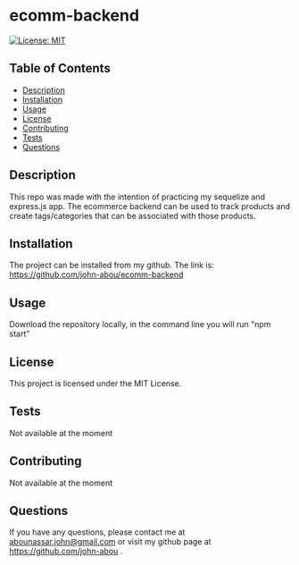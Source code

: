 # ecomm-backend

[![License: MIT](https://img.shields.io/badge/License-MIT-yellow.svg)](https://opensource.org/licenses/MIT)

## Table of Contents
- [Description](#description)
- [Installation](#installation)
- [Usage](#usage)
- [License](#license)
- [Contributing](#contributing)
- [Tests](#tests)
- [Questions](#questions)

## Description
This repo was made with the intention of practicing my sequelize and express.js app. The ecommerce backend can be used to track products and create tags/categories that can be associated with those products.

## Installation
The project can be installed from my github. The link is: https://github.com/john-abou/ecomm-backend

## Usage
Download the repository locally, in the command line you will run "npm start"

## License
This project is licensed under the MIT License.

## Tests
Not available at the moment

## Contributing
Not available at the moment

## Questions
If you have any questions, please contact me at abounassar.john@gmail.com or visit my github page at https://github.com/john-abou .

